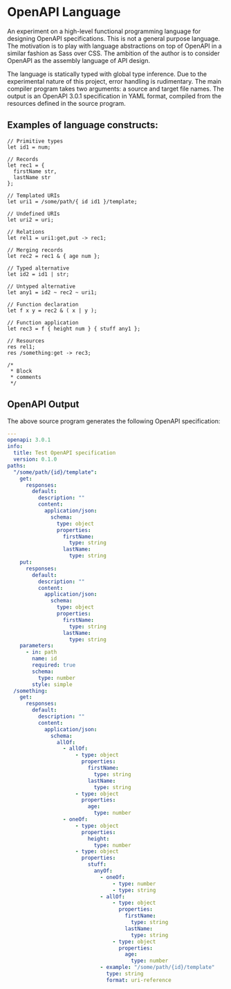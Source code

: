 # OpenAPI Language

An experiment on a high-level functional programming language for designing OpenAPI specifications.
This is not a general purpose language.
The motivation is to play with language abstractions on top of OpenAPI in a similar fashion as Sass over CSS.
The ambition of the author is to consider OpenAPI as the assembly language of API design. 

The language is statically typed with global type inference.
Due to the experimental nature of this project, error handling is rudimentary.
The main compiler program takes two arguments: a source and target file names.
The output is an OpenAPI 3.0.1 specification in YAML format,
compiled from the resources defined in the source program.

## Examples of language constructs:

```
// Primitive types
let id1 = num;
```
```
// Records
let rec1 = {
  firstName str,
  lastName str
};
```
```
// Templated URIs
let uri1 = /some/path/{ id id1 }/template;
```
```
// Undefined URIs
let uri2 = uri;
```
```
// Relations
let rel1 = uri1:get,put -> rec1;
```
```
// Merging records
let rec2 = rec1 & { age num };
```
```
// Typed alternative
let id2 = id1 | str;
```
```
// Untyped alternative
let any1 = id2 ~ rec2 ~ uri1;
```
```
// Function declaration
let f x y = rec2 & ( x | y );
```
```
// Function application
let rec3 = f { height num } { stuff any1 };
```
```
// Resources
res rel1;
res /something:get -> rec3;
```
```
/*
 * Block
 * comments
 */
```

## OpenAPI Output

The above source program generates the following OpenAPI specification:

```yaml
---
openapi: 3.0.1
info:
  title: Test OpenAPI specification
  version: 0.1.0
paths:
  "/some/path/{id}/template":
    get:
      responses:
        default:
          description: ""
          content:
            application/json:
              schema:
                type: object
                properties:
                  firstName:
                    type: string
                  lastName:
                    type: string
    put:
      responses:
        default:
          description: ""
          content:
            application/json:
              schema:
                type: object
                properties:
                  firstName:
                    type: string
                  lastName:
                    type: string
    parameters:
      - in: path
        name: id
        required: true
        schema:
          type: number
        style: simple
  /something:
    get:
      responses:
        default:
          description: ""
          content:
            application/json:
              schema:
                allOf:
                  - allOf:
                      - type: object
                        properties:
                          firstName:
                            type: string
                          lastName:
                            type: string
                      - type: object
                        properties:
                          age:
                            type: number
                  - oneOf:
                      - type: object
                        properties:
                          height:
                            type: number
                      - type: object
                        properties:
                          stuff:
                            anyOf:
                              - oneOf:
                                  - type: number
                                  - type: string
                              - allOf:
                                  - type: object
                                    properties:
                                      firstName:
                                        type: string
                                      lastName:
                                        type: string
                                  - type: object
                                    properties:
                                      age:
                                        type: number
                              - example: "/some/path/{id}/template"
                                type: string
                                format: uri-reference
```
